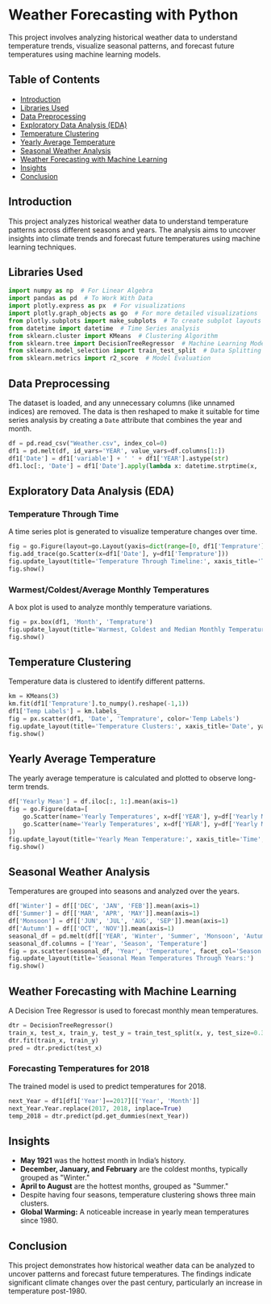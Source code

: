 # Weather Forecasting with Python

This project involves analyzing historical weather data to understand temperature trends, visualize seasonal patterns, and forecast future temperatures using machine learning models.

## Table of Contents
- [Introduction](#introduction)
- [Libraries Used](#libraries-used)
- [Data Preprocessing](#data-preprocessing)
- [Exploratory Data Analysis (EDA)](#exploratory-data-analysis-eda)
- [Temperature Clustering](#temperature-clustering)
- [Yearly Average Temperature](#yearly-average-temperature)
- [Seasonal Weather Analysis](#seasonal-weather-analysis)
- [Weather Forecasting with Machine Learning](#weather-forecasting-with-machine-learning)
- [Insights](#insights)
- [Conclusion](#conclusion)

## Introduction
This project analyzes historical weather data to understand temperature patterns across different seasons and years. The analysis aims to uncover insights into climate trends and forecast future temperatures using machine learning techniques.

## Libraries Used
```python
import numpy as np  # For Linear Algebra
import pandas as pd  # To Work With Data
import plotly.express as px  # For visualizations
import plotly.graph_objects as go  # For more detailed visualizations
from plotly.subplots import make_subplots  # To create subplot layouts
from datetime import datetime  # Time Series analysis
from sklearn.cluster import KMeans  # Clustering Algorithm
from sklearn.tree import DecisionTreeRegressor  # Machine Learning Model
from sklearn.model_selection import train_test_split  # Data Splitting
from sklearn.metrics import r2_score  # Model Evaluation
```

## Data Preprocessing
The dataset is loaded, and any unnecessary columns (like unnamed indices) are removed. The data is then reshaped to make it suitable for time series analysis by creating a `Date` attribute that combines the year and month.

```python
df = pd.read_csv("Weather.csv", index_col=0)
df1 = pd.melt(df, id_vars='YEAR', value_vars=df.columns[1:])
df1['Date'] = df1['variable'] + ' ' + df1['YEAR'].astype(str)
df1.loc[:, 'Date'] = df1['Date'].apply(lambda x: datetime.strptime(x, '%b %Y'))
```

## Exploratory Data Analysis (EDA)
### Temperature Through Time
A time series plot is generated to visualize temperature changes over time.

```python
fig = go.Figure(layout=go.Layout(yaxis=dict(range=[0, df1['Temprature'].max()+1])))
fig.add_trace(go.Scatter(x=df1['Date'], y=df1['Temprature']))
fig.update_layout(title='Temperature Through Timeline:', xaxis_title='Time', yaxis_title='Temperature in Degrees')
fig.show()
```

### Warmest/Coldest/Average Monthly Temperatures
A box plot is used to analyze monthly temperature variations.

```python
fig = px.box(df1, 'Month', 'Temprature')
fig.update_layout(title='Warmest, Coldest and Median Monthly Temperature')
fig.show()
```

## Temperature Clustering
Temperature data is clustered to identify different patterns.

```python
km = KMeans(3)
km.fit(df1['Temprature'].to_numpy().reshape(-1,1))
df1['Temp Labels'] = km.labels_
fig = px.scatter(df1, 'Date', 'Temprature', color='Temp Labels')
fig.update_layout(title='Temperature Clusters:', xaxis_title='Date', yaxis_title='Temperature')
fig.show()
```

## Yearly Average Temperature
The yearly average temperature is calculated and plotted to observe long-term trends.

```python
df['Yearly Mean'] = df.iloc[:, 1:].mean(axis=1)
fig = go.Figure(data=[
    go.Scatter(name='Yearly Temperatures', x=df['YEAR'], y=df['Yearly Mean'], mode='lines'),
    go.Scatter(name='Yearly Temperatures', x=df['YEAR'], y=df['Yearly Mean'], mode='markers')
])
fig.update_layout(title='Yearly Mean Temperature:', xaxis_title='Time', yaxis_title='Temperature in Degrees')
fig.show()
```

## Seasonal Weather Analysis
Temperatures are grouped into seasons and analyzed over the years.

```python
df['Winter'] = df[['DEC', 'JAN', 'FEB']].mean(axis=1)
df['Summer'] = df[['MAR', 'APR', 'MAY']].mean(axis=1)
df['Monsoon'] = df[['JUN', 'JUL', 'AUG', 'SEP']].mean(axis=1)
df['Autumn'] = df[['OCT', 'NOV']].mean(axis=1)
seasonal_df = pd.melt(df[['YEAR', 'Winter', 'Summer', 'Monsoon', 'Autumn']], id_vars='YEAR')
seasonal_df.columns = ['Year', 'Season', 'Temperature']
fig = px.scatter(seasonal_df, 'Year', 'Temperature', facet_col='Season', facet_col_wrap=2, trendline='ols')
fig.update_layout(title='Seasonal Mean Temperatures Through Years:')
fig.show()
```

## Weather Forecasting with Machine Learning
A Decision Tree Regressor is used to forecast monthly mean temperatures.

```python
dtr = DecisionTreeRegressor()
train_x, test_x, train_y, test_y = train_test_split(x, y, test_size=0.3)
dtr.fit(train_x, train_y)
pred = dtr.predict(test_x)
```

### Forecasting Temperatures for 2018
The trained model is used to predict temperatures for 2018.

```python
next_Year = df1[df1['Year']==2017][['Year', 'Month']]
next_Year.Year.replace(2017, 2018, inplace=True)
temp_2018 = dtr.predict(pd.get_dummies(next_Year))
```

## Insights
- **May 1921** was the hottest month in India’s history.
- **December, January, and February** are the coldest months, typically grouped as "Winter."
- **April to August** are the hottest months, grouped as "Summer."
- Despite having four seasons, temperature clustering shows three main clusters.
- **Global Warming:** A noticeable increase in yearly mean temperatures since 1980.

## Conclusion
This project demonstrates how historical weather data can be analyzed to uncover patterns and forecast future temperatures. The findings indicate significant climate changes over the past century, particularly an increase in temperature post-1980.
